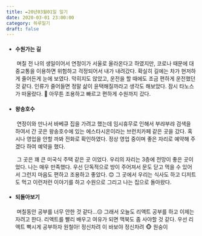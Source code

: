 ```yaml
---
title: ✒️20년03월01일 일기
date: 2020-03-01 23:00:00
category: 하루일기
draft: false
---
```






- #### 수원가는 길

  ​	며칠 전 나의 생일이어서 연정이가 서울로 올라온다고 하였지만, 코로나 때문에 대중교통을 이용하면 위험하고 걱정되어서 내가 내려갔다. 확실히 길에는 차가 현저하게 줄어든게 눈에 보였다. 막히지도 않았고, 운전을 할 때에도 조금 편하게 운전했던 것 같다. 인류가 줄어들면 정말 삶이 윤택해질까라고 생각도 해보았다. 잠시 타노스가 떠올랐다. 👾 아무튼 조용하고 빠르고 편하게 수원까지 갔다.

- #### 왕송호수

  ​	연정이와 만나서 바베큐 집을 가려고 했는데 임시휴무로 인해서 부랴부랴 검색을 하여서 간 곳은 왕송호수에 있는 에스타시온이라는 브런치카페 같은 곳을 갔다. 혹시나 영업을 안할 까봐 전화로 확인하였다. 정상 영업 중이며 좋은 자리로 예약해 주겠다 하여 예약을 했다. 

  ​	그 곳은 꽤 큰 미국식 주택 같은 곳 이었다. 우리의 자리는 3층에 전망이 좋은 곳이었다. 나는 매우 만족했다. 우선 단독적으로 방이 주어져서 문도 닫고 먹을 수 있어서 그런지 마음도 편하고 조용하고 좋았다. 😊 그 곳에서 우리는 식사도 하고 디저트도 먹고 이런저런 이야기를 하고 수원으로 그리고 나는 집으로 돌아왔다.

- #### 되돌아보기

  ​	며칠동안 공부를 너무 안한 것 같다...😔 그래서 오늘도 리액트 공부를 하고 이제는 자려고 한다. 리액트를 빨리 배우고 여유가 되면 맥북도 좀 사야할 것 같다. 우선 리액트 빡시게 공부하자 원철아! 정신차려 이 바보야 정신차려 🐵 원숭이

